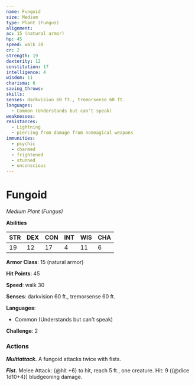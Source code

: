 ```yaml
---
name: Fungoid
size: Medium
type: Plant (Fungus)
alignment: 
ac: 15 (natural armor)
hp: 45
speed: walk 30
cr: 2
strength: 19
dexterity: 12
constitution: 17
intelligence: 4
wisdom: 11
charisma: 6
saving_throws:
skills:
senses: darkvision 60 ft., tremorsense 60 ft.
languages:
  - Common (Understands but can't speak)
weaknesses:
resistances:
  - Lightning
  - piercing from damage from nonmagical weapons
immunities:
  - psychic
  - charmed
  - frightened
  - stunned
  - unconscious
---
```


# Fungoid

*Medium Plant (Fungus)*

**Abilities**

| STR | DEX | CON | INT | WIS | CHA |
| --- | --- | --- | --- | --- | --- |
| 19 | 12 | 17 | 4 | 11 | 6 |

**Armor Class**: 15 (natural armor)

**Hit Points**: 45

**Speed**: walk 30

**Senses**: darkvision 60 ft., tremorsense 60 ft.

**Languages**:
  - Common (Understands but can't speak)

**Challenge**: 2

### Actions
***Multiattack.*** A fungoid attacks twice with fists.

***Fist.*** Melee Attack: {@hit +6} to hit, reach 5 ft., one creature. Hit: 9 ({@dice 1d10+4}) bludgeoning damage.

